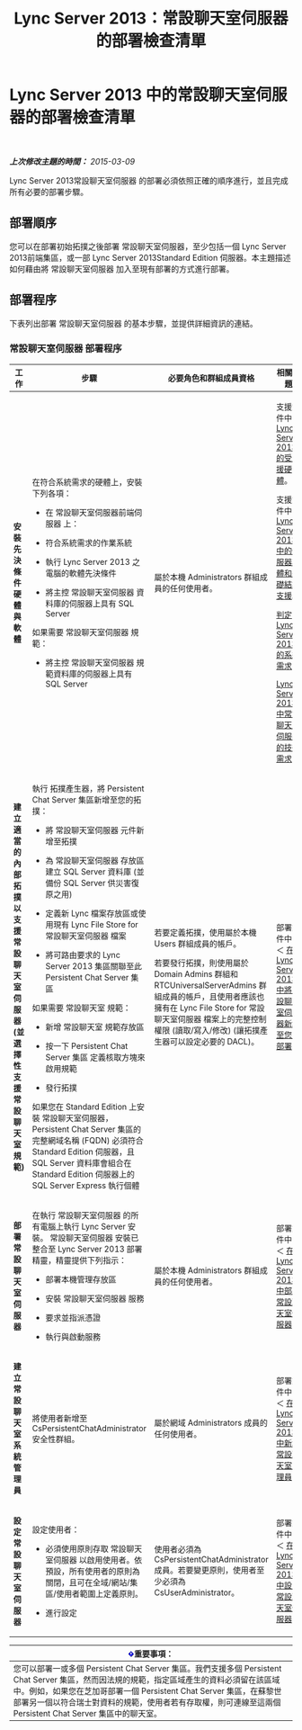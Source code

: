 ﻿---
title: Lync Server 2013：常設聊天室伺服器的部署檢查清單
TOCTitle: 常設聊天室伺服器的部署檢查清單
ms:assetid: b1108f8f-88a2-4660-8086-d25ba76f7239
ms:mtpsurl: https://technet.microsoft.com/zh-tw/library/Gg412851(v=OCS.15)
ms:contentKeyID: 49292026
ms.date: 08/10/2015
mtps_version: v=OCS.15
ms.translationtype: HT
---

# Lync Server 2013 中的常設聊天室伺服器的部署檢查清單

 

_**上次修改主題的時間：** 2015-03-09_

Lync Server 2013常設聊天室伺服器 的部署必須依照正確的順序進行，並且完成所有必要的部署步驟。

## 部署順序

您可以在部署初始拓撲之後部署 常設聊天室伺服器，至少包括一個 Lync Server 2013前端集區，或一部 Lync Server 2013Standard Edition 伺服器。本主題描述如何藉由將 常設聊天室伺服器 加入至現有部署的方式進行部署。

## 部署程序

下表列出部署 常設聊天室伺服器 的基本步驟，並提供詳細資訊的連結。

### 常設聊天室伺服器 部署程序

<table>
<colgroup>
<col style="width: 25%" />
<col style="width: 25%" />
<col style="width: 25%" />
<col style="width: 25%" />
</colgroup>
<thead>
<tr class="header">
<th>工作</th>
<th>步驟</th>
<th>必要角色和群組成員資格</th>
<th>相關主題</th>
</tr>
</thead>
<tbody>
<tr class="odd">
<td><p><strong>安裝先決條件硬體與軟體</strong></p></td>
<td><p>在符合系統需求的硬體上，安裝下列各項：</p>
<ul>
<li><p>在 常設聊天室伺服器前端伺服器 上：</p></li>
</ul>
<ul>
<li><p>符合系統需求的作業系統</p></li>
<li><p>執行 Lync Server 2013 之電腦的軟體先決條件</p></li>
<li><p>將主控 常設聊天室伺服器 資料庫的伺服器上具有 SQL Server</p></li>
</ul>
<p>如果需要 常設聊天室伺服器 規範：</p>
<ul>
<li><p>將主控 常設聊天室伺服器 規範資料庫的伺服器上具有 SQL Server</p></li>
</ul></td>
<td><p>屬於本機 Administrators 群組成員的任何使用者。</p></td>
<td><p>支援文件中的 <a href="lync-server-2013-supported-hardware.md">Lync Server 2013 的受支援硬體</a>。</p>
<p>支援文件中的 <a href="lync-server-2013-server-software-and-infrastructure-support.md">Lync Server 2013 中的伺服器軟體和基礎結構支援</a>。</p>
<p><a href="lync-server-2013-determining-your-system-requirements.md">判定 Lync Server 2013 的系統需求</a></p>
<p><a href="lync-server-2013-technical-requirements-for-persistent-chat-server.md">Lync Server 2013 中常設聊天室伺服器的技術需求</a></p></td>
</tr>
<tr class="even">
<td><p><strong>建立適當的內部拓撲以支援 常設聊天室伺服器 (並選擇性支援 常設聊天室 規範)</strong></p></td>
<td><p>執行 拓撲產生器，將 Persistent Chat Server 集區新增至您的拓撲：</p>
<ul>
<li><p>將 常設聊天室伺服器 元件新增至拓撲</p></li>
<li><p>為 常設聊天室伺服器 存放區建立 SQL Server 資料庫 (並備份 SQL Server 供災害復原之用)</p></li>
<li><p>定義新 Lync 檔案存放區或使用現有 Lync File Store for 常設聊天室伺服器 檔案</p></li>
<li><p>將可路由要求的 Lync Server 2013 集區關聯至此 Persistent Chat Server 集區</p></li>
</ul>
<p>如果需要 常設聊天室 規範：</p>
<ul>
<li><p>新增 常設聊天室 規範存放區</p></li>
<li><p>按一下 Persistent Chat Server 集區 定義核取方塊來啟用規範</p></li>
<li><p>發行拓撲</p></li>
</ul>
<p>如果您在 Standard Edition 上安裝 常設聊天室伺服器， Persistent Chat Server 集區的完整網域名稱 (FQDN) 必須符合 Standard Edition 伺服器，且 SQL Server 資料庫會組合在 Standard Edition 伺服器上的 SQL Server Express 執行個體</p></td>
<td><p>若要定義拓撲，使用屬於本機 Users 群組成員的帳戶。</p>
<p>若要發行拓撲，則使用屬於 Domain Admins 群組和 RTCUniversalServerAdmins 群組成員的帳戶，且使用者應該也擁有在 Lync File Store for 常設聊天室伺服器 檔案上的完整控制權限 (讀取/寫入/修改) (讓拓撲產生器可以設定必要的 DACL)。</p></td>
<td><p>部署文件中的＜ <a href="lync-server-2013-adding-persistent-chat-server-to-your-deployment.md">在 Lync Server 2013 中將常設聊天室伺服器新增至您的部署</a>＞</p></td>
</tr>
<tr class="odd">
<td><p><strong>部署 常設聊天室伺服器</strong></p></td>
<td><p>在執行 常設聊天室伺服器 的所有電腦上執行 Lync Server 安裝。 常設聊天室伺服器 安裝已整合至 Lync Server 2013 部署精靈，精靈提供下列指示：</p>
<ul>
<li><p>部署本機管理存放區</p></li>
<li><p>安裝 常設聊天室伺服器 服務</p></li>
<li><p>要求並指派憑證</p></li>
<li><p>執行與啟動服務</p></li>
</ul></td>
<td><p>屬於本機 Administrators 群組成員的任何使用者。</p></td>
<td><p>部署文件中的＜ <a href="lync-server-2013-deploying-persistent-chat-server.md">在 Lync Server 2013 中部署常設聊天室伺服器</a>＞</p></td>
</tr>
<tr class="even">
<td><p><strong>建立 常設聊天室系統管理員</strong></p></td>
<td><p>將使用者新增至 CsPersistentChatAdministrator 安全性群組。</p></td>
<td><p>屬於網域 Administrators 成員的任何使用者。</p></td>
<td><p>部署文件中的＜ <a href="lync-server-2013-adding-a-persistent-chat-administrator.md">在 Lync Server 2013 中新增常設聊天室管理員</a>＞</p></td>
</tr>
<tr class="odd">
<td><p><strong>設定 常設聊天室伺服器</strong></p></td>
<td><p>設定使用者：</p>
<ul>
<li><p>必須使用原則存取 常設聊天室伺服器 以啟用使用者。依預設，所有使用者的原則為關閉，且可在全域/網站/集區/使用者範圍上定義原則。</p></li>
<li><p>進行設定</p></li>
</ul></td>
<td><p>使用者必須為 CsPersistentChatAdministrator 成員。若要變更原則，使用者至少必須為 CsUserAdministrator。</p></td>
<td><p>部署文件中的＜ <a href="lync-server-2013-configuring-persistent-chat-server.md">在 Lync Server 2013 中設定常設聊天室伺服器</a>＞</p></td>
</tr>
</tbody>
</table>


<table>
<thead>
<tr class="header">
<th><img src="images/Gg412908.important(OCS.15).gif" title="important" alt="important" />重要事項：</th>
</tr>
</thead>
<tbody>
<tr class="odd">
<td>您可以部署一或多個 Persistent Chat Server 集區。我們支援多個 Persistent Chat Server 集區，然而因法規的規範，指定區域產生的資料必須留在該區域中。例如，如果您在芝加哥部署一個 Persistent Chat Server 集區，在蘇黎世部署另一個以符合瑞士對資料的規範，使用者若有存取權，則可連線至這兩個 Persistent Chat Server 集區中的聊天室。</td>
</tr>
</tbody>
</table>

